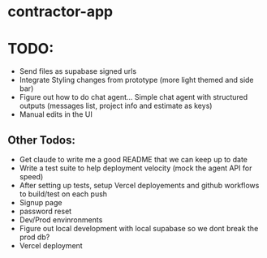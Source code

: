 # contractor-app

# TODO:
- Send files as supabase signed urls
- Integrate Styling changes from prototype (more light themed and side bar)
- Figure out how to do chat agent... Simple chat agent with structured outputs (messages list, project info and estimate as keys)
- Manual edits in the UI


## Other Todos:
- Get claude to write me a good README that we can keep up to date
- Write a test suite to help deployment velocity (mock the agent API for speed)
- After setting up tests, setup Vercel deployements and github workflows to build/test on each push
- Signup page
- password reset
- Dev/Prod envinronments
- Figure out local development with local supabase so we dont break the prod db?
- Vercel deployment
